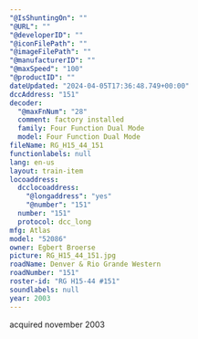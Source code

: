 ```yaml
---
"@IsShuntingOn": ""
"@URL": ""
"@developerID": ""
"@iconFilePath": ""
"@imageFilePath": ""
"@manufacturerID": ""
"@maxSpeed": "100"
"@productID": ""
dateUpdated: "2024-04-05T17:36:48.749+00:00"
dccAddress: "151"
decoder:
  "@maxFnNum": "28"
  comment: factory installed
  family: Four Function Dual Mode
  model: Four Function Dual Mode
fileName: RG_H15_44_151
functionlabels: null
lang: en-us
layout: train-item
locoaddress:
  dcclocoaddress:
    "@longaddress": "yes"
    "@number": "151"
  number: "151"
  protocol: dcc_long
mfg: Atlas
model: "52086"
owner: Egbert Broerse
picture: RG_H15_44_151.jpg
roadName: Denver & Rio Grande Western
roadNumber: "151"
roster-id: "RG H15-44 #151"
soundlabels: null
year: 2003
---
```


acquired november 2003
